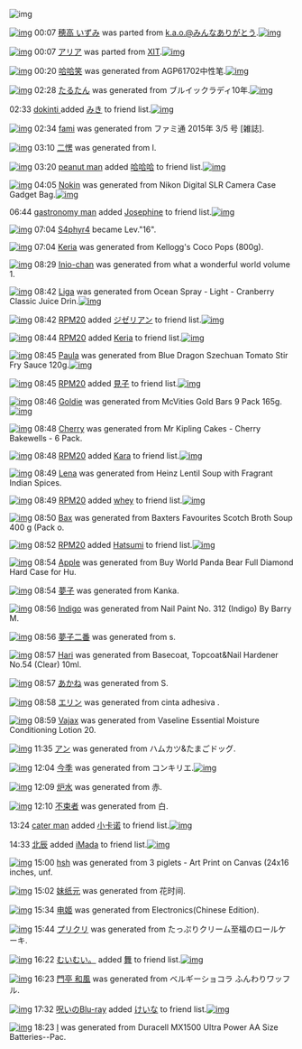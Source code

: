 ![img](http://gdrive-cdn.herokuapp.com/537b65a5bc09f0000721dda7/512px-barcode.png)

[![img](http://www.deviantsart.com/20q0orp.png)](http://www.barcodekanojo.com/kanojo/2529717/%E7%A9%82%E9%AB%98%20%E3%81%84%E3%81%9A%E3%81%BF) 00:07 [穂高 いずみ](http://www.barcodekanojo.com/kanojo/2529717/%E7%A9%82%E9%AB%98%20%E3%81%84%E3%81%9A%E3%81%BF) was parted from [k.a.o.@みんなありがとう](http://www.barcodekanojo.com/kanojo/2529717/%E7%A9%82%E9%AB%98%20%E3%81%84%E3%81%9A%E3%81%BF).[![img](http://www.deviantsart.com/1ne7497.jpeg)](http://www.barcodekanojo.com/user/30944/k.a.o.%40%E3%81%BF%E3%82%93%E3%81%AA%E3%81%82%E3%82%8A%E3%81%8C%E3%81%A8%E3%81%86) 

[![img](http://www.deviantsart.com/2qp80ua.png)](http://www.barcodekanojo.com/kanojo/48439/%E3%82%A2%E3%83%AA%E3%82%A2) 00:07 [アリア](http://www.barcodekanojo.com/kanojo/48439/%E3%82%A2%E3%83%AA%E3%82%A2) was parted from [XIT](http://www.barcodekanojo.com/kanojo/48439/%E3%82%A2%E3%83%AA%E3%82%A2).[![img](http://www.deviantsart.com/815jg6.jpeg)](http://www.barcodekanojo.com/user/209348/XIT) 

[![img](http://www.deviantsart.com/1m3mtgd.png)](http://www.barcodekanojo.com/kanojo/3192891/%E5%93%88%E5%93%88%E7%AC%91) 00:20 [哈哈笑](http://www.barcodekanojo.com/kanojo/3192891/%E5%93%88%E5%93%88%E7%AC%91) was generated from AGP61702中性笔.[![img](http://www.deviantsart.com/2ml430c.jpeg)](http://www.barcodekanojo.com/product_images/barcode/3162216/1317286922/%E7%AC%94.jpg) 

[![img](http://www.deviantsart.com/6jh32c.png)](http://www.barcodekanojo.com/kanojo/3192892/%E3%81%9F%E3%82%8B%E3%81%9F%E3%82%93) 02:28 [たるたん](http://www.barcodekanojo.com/kanojo/3192892/%E3%81%9F%E3%82%8B%E3%81%9F%E3%82%93) was generated from ブルイックラディ10年.[![img](http://www.deviantsart.com/rjh4h7.jpeg)](http://www.barcodekanojo.com/product_images/barcode/6018435/1424539656/%E3%83%96%E3%83%AB%E3%82%A4%E3%83%83%E3%82%AF%E3%83%A9%E3%83%87%E3%82%A310%E5%B9%B4.jpg) 

02:33 [dokinti ](http://www.barcodekanojo.com/user/500270/dokinti%20) added [みき](http://www.barcodekanojo.com/kanojo/2862492/%E3%81%BF%E3%81%8D) to friend list.[![img](http://www.deviantsart.com/17t7qg3.png)](http://www.barcodekanojo.com/kanojo/2862492/%E3%81%BF%E3%81%8D) 

[![img](http://www.deviantsart.com/ulb5fc.png)](http://www.barcodekanojo.com/kanojo/3192893/fami) 02:34 [fami](http://www.barcodekanojo.com/kanojo/3192893/fami) was generated from ファミ通 2015年 3/5 号 [雑誌].

[![img](http://www.deviantsart.com/22dgjop.png)](http://www.barcodekanojo.com/kanojo/3192894/%E4%BA%8C%E6%84%A3) 03:10 [二愣](http://www.barcodekanojo.com/kanojo/3192894/%E4%BA%8C%E6%84%A3) was generated from l.

[![img](http://www.deviantsart.com/39aqnr5.jpeg)](http://www.barcodekanojo.com/user/500272/peanut%20man) 03:20 [peanut man](http://www.barcodekanojo.com/user/500272/peanut%20man) added [哈哈哈](http://www.barcodekanojo.com/kanojo/2846081/%E5%93%88%E5%93%88%E5%93%88) to friend list.[![img](http://www.deviantsart.com/a6suie.png)](http://www.barcodekanojo.com/kanojo/2846081/%E5%93%88%E5%93%88%E5%93%88) 

[![img](http://www.deviantsart.com/1rdnglj.png)](http://www.barcodekanojo.com/kanojo/3192895/Nokin) 04:05 [Nokin](http://www.barcodekanojo.com/kanojo/3192895/Nokin) was generated from Nikon Digital SLR Camera Case Gadget Bag.[![img](http://www.deviantsart.com/5imsta.jpeg)](http://www.barcodekanojo.com/product_images/barcode/6018440/1424545459/50x50xNikon,P20Digital,P20SLR,P20Camera,P20Case,P20Gadget,P20Bag.jpg,qw=88,ah=88.pagespeed.ic.v1tyD0XAD6.jpg) 

06:44 [gastronomy man](http://www.barcodekanojo.com/user/500274/gastronomy%20man) added [Josephine](http://www.barcodekanojo.com/kanojo/2643185/Josephine) to friend list.[![img](http://www.deviantsart.com/ub0ao1.png)](http://www.barcodekanojo.com/kanojo/2643185/Josephine) 

[![img](http://www.deviantsart.com/2ngoqfi.jpeg)](http://www.barcodekanojo.com/user/325957/S4phyr4) 07:04 [S4phyr4](http://www.barcodekanojo.com/user/325957/S4phyr4) became Lev."16".

[![img](http://www.deviantsart.com/s2avfa.png)](http://www.barcodekanojo.com/kanojo/3192896/Keria) 07:04 [Keria](http://www.barcodekanojo.com/kanojo/3192896/Keria) was generated from Kellogg's Coco Pops (800g).

[![img](http://www.deviantsart.com/30murpn.png)](http://www.barcodekanojo.com/kanojo/3192897/Inio-chan) 08:29 [Inio-chan](http://www.barcodekanojo.com/kanojo/3192897/Inio-chan) was generated from what a wonderful world volume 1.

[![img](http://www.deviantsart.com/1r58fo1.png)](http://www.barcodekanojo.com/kanojo/3192898/Liga) 08:42 [Liga](http://www.barcodekanojo.com/kanojo/3192898/Liga) was generated from Ocean Spray - Light - Cranberry Classic Juice Drin.[![img](http://www.deviantsart.com/1r1vc73.jpeg)](http://www.barcodekanojo.com/product_images/barcode/6018444/1424562069/50x50xOcean,P20Spray,P20-,P20Light,P20-,P20Cranberry,P20Classic,P20Juice,P20Drin.jpg,qw=88,ah=88.pagespeed.ic.3uejv5J7vu.jpg) 

[![img](http://www.deviantsart.com/1m0o1ih.jpeg)](http://www.barcodekanojo.com/user/397515/RPM20) 08:42 [RPM20](http://www.barcodekanojo.com/user/397515/RPM20) added [ジゼリアン](http://www.barcodekanojo.com/kanojo/732099/%E3%82%B8%E3%82%BC%E3%83%AA%E3%82%A2%E3%83%B3) to friend list.[![img](http://www.deviantsart.com/13gegie.png)](http://www.barcodekanojo.com/kanojo/732099/%E3%82%B8%E3%82%BC%E3%83%AA%E3%82%A2%E3%83%B3) 

[![img](http://www.deviantsart.com/1m0o1ih.jpeg)](http://www.barcodekanojo.com/user/397515/RPM20) 08:44 [RPM20](http://www.barcodekanojo.com/user/397515/RPM20) added [Keria](http://www.barcodekanojo.com/kanojo/3192896/Keria) to friend list.[![img](http://www.deviantsart.com/s2avfa.png)](http://www.barcodekanojo.com/kanojo/3192896/Keria) 

[![img](http://www.deviantsart.com/2vjtarm.png)](http://www.barcodekanojo.com/kanojo/3192899/Paula) 08:45 [Paula](http://www.barcodekanojo.com/kanojo/3192899/Paula) was generated from Blue Dragon Szechuan Tomato Stir Fry Sauce 120g.[![img](http://www.deviantsart.com/1fr2a1m.jpeg)](http://www.barcodekanojo.com/product_images/barcode/6018447/1424562283/50x50xBlue,P20Dragon,P20Szechuan,P20Tomato,P20Stir,P20Fry,P20Sauce,P20120g.jpg,qw=88,ah=88.pagespeed.ic.pLQ933VmLV.jpg) 

[![img](http://www.deviantsart.com/1m0o1ih.jpeg)](http://www.barcodekanojo.com/user/397515/RPM20) 08:45 [RPM20](http://www.barcodekanojo.com/user/397515/RPM20) added [見子](http://www.barcodekanojo.com/kanojo/2460508/%E8%A6%8B%E5%AD%90) to friend list.[![img](http://www.deviantsart.com/8288h0.png)](http://www.barcodekanojo.com/kanojo/2460508/%E8%A6%8B%E5%AD%90) 

[![img](http://www.deviantsart.com/3cplbgl.png)](http://www.barcodekanojo.com/kanojo/3192900/Goldie) 08:46 [Goldie](http://www.barcodekanojo.com/kanojo/3192900/Goldie) was generated from McVities Gold Bars 9 Pack 165g.[![img](http://www.deviantsart.com/2ifkjfl.jpeg)](http://www.barcodekanojo.com/product_images/barcode/3204222/1318340552/gold%20biscuits%20.jpg) 

[![img](http://www.deviantsart.com/3usi1bk.png)](http://www.barcodekanojo.com/kanojo/3192901/Cherry) 08:48 [Cherry](http://www.barcodekanojo.com/kanojo/3192901/Cherry) was generated from Mr Kipling Cakes - Cherry Bakewells - 6 Pack.

[![img](http://www.deviantsart.com/1m0o1ih.jpeg)](http://www.barcodekanojo.com/user/397515/RPM20) 08:48 [RPM20](http://www.barcodekanojo.com/user/397515/RPM20) added [Kara](http://www.barcodekanojo.com/kanojo/2511844/Kara) to friend list.[![img](http://www.deviantsart.com/14bf4gt.png)](http://www.barcodekanojo.com/kanojo/2511844/Kara) 

[![img](http://www.deviantsart.com/1q59do2.png)](http://www.barcodekanojo.com/kanojo/3192902/Lena) 08:49 [Lena](http://www.barcodekanojo.com/kanojo/3192902/Lena) was generated from Heinz Lentil Soup with Fragrant Indian Spices.

[![img](http://www.deviantsart.com/1m0o1ih.jpeg)](http://www.barcodekanojo.com/user/397515/RPM20) 08:49 [RPM20](http://www.barcodekanojo.com/user/397515/RPM20) added [whey](http://www.barcodekanojo.com/kanojo/2429097/whey) to friend list.[![img](http://www.deviantsart.com/3oeje0c.png)](http://www.barcodekanojo.com/kanojo/2429097/whey) 

[![img](http://www.deviantsart.com/1t2c6eq.png)](http://www.barcodekanojo.com/kanojo/3192903/Bax) 08:50 [Bax](http://www.barcodekanojo.com/kanojo/3192903/Bax) was generated from Baxters Favourites Scotch Broth Soup 400 g (Pack o.

[![img](http://www.deviantsart.com/1m0o1ih.jpeg)](http://www.barcodekanojo.com/user/397515/RPM20) 08:52 [RPM20](http://www.barcodekanojo.com/user/397515/RPM20) added [Hatsumi](http://www.barcodekanojo.com/kanojo/2888724/Hatsumi) to friend list.[![img](http://www.deviantsart.com/13dqrbc.png)](http://www.barcodekanojo.com/kanojo/2888724/Hatsumi) 

[![img](http://www.deviantsart.com/12qjuij.png)](http://www.barcodekanojo.com/kanojo/3192904/Apple) 08:54 [Apple](http://www.barcodekanojo.com/kanojo/3192904/Apple) was generated from Buy World Panda Bear Full Diamond Hard Case for Hu.

[![img](http://www.deviantsart.com/3lg9e3r.png)](http://www.barcodekanojo.com/kanojo/3192905/%E5%A4%A2%E5%AD%90) 08:54 [夢子](http://www.barcodekanojo.com/kanojo/3192905/%E5%A4%A2%E5%AD%90) was generated from Kanka.

[![img](http://www.deviantsart.com/3oklea1.png)](http://www.barcodekanojo.com/kanojo/3192906/Indigo) 08:56 [Indigo](http://www.barcodekanojo.com/kanojo/3192906/Indigo) was generated from Nail Paint No. 312 (Indigo) By Barry M.

[![img](http://www.deviantsart.com/1oub57d.png)](http://www.barcodekanojo.com/kanojo/3192907/%E5%A4%A2%E5%AD%90%E4%BA%8C%E7%95%AA) 08:56 [夢子二番](http://www.barcodekanojo.com/kanojo/3192907/%E5%A4%A2%E5%AD%90%E4%BA%8C%E7%95%AA) was generated from s.

[![img](http://www.deviantsart.com/puig28.png)](http://www.barcodekanojo.com/kanojo/3192908/Hari) 08:57 [Hari](http://www.barcodekanojo.com/kanojo/3192908/Hari) was generated from Basecoat, Topcoat&amp;Nail Hardener No.54 (Clear) 10ml.

[![img](http://www.deviantsart.com/ffrc2r.png)](http://www.barcodekanojo.com/kanojo/3192909/%E3%81%82%E3%81%8B%E3%81%AD) 08:57 [あかね](http://www.barcodekanojo.com/kanojo/3192909/%E3%81%82%E3%81%8B%E3%81%AD) was generated from S.

[![img](http://www.deviantsart.com/136fm2n.png)](http://www.barcodekanojo.com/kanojo/3192910/%E3%82%A8%E3%83%AA%E3%83%B3) 08:58 [エリン](http://www.barcodekanojo.com/kanojo/3192910/%E3%82%A8%E3%83%AA%E3%83%B3) was generated from cinta adhesiva .

[![img](http://www.deviantsart.com/g3qfm4.png)](http://www.barcodekanojo.com/kanojo/3192911/Vajax) 08:59 [Vajax](http://www.barcodekanojo.com/kanojo/3192911/Vajax) was generated from Vaseline Essential Moisture Conditioning Lotion 20.

[![img](http://www.deviantsart.com/19nchbm.png)](http://www.barcodekanojo.com/kanojo/3192912/%E3%82%A2%E3%83%B3) 11:35 [アン](http://www.barcodekanojo.com/kanojo/3192912/%E3%82%A2%E3%83%B3) was generated from ハムカツ&amp;たまごドッグ.

[![img](http://www.deviantsart.com/3ahkvoq.png)](http://www.barcodekanojo.com/kanojo/3192913/%E4%BB%8A%E5%AD%A3) 12:04 [今季](http://www.barcodekanojo.com/kanojo/3192913/%E4%BB%8A%E5%AD%A3) was generated from コンキリエ.[![img](http://www.deviantsart.com/3a8iam0.jpeg)](http://www.barcodekanojo.com/product_images/barcode/4204915/1346862790/%E3%82%B3%E3%83%B3%E3%82%AD%E3%83%AA%E3%82%A8.jpg) 

[![img](http://www.deviantsart.com/2skknja.png)](http://www.barcodekanojo.com/kanojo/3192914/%E7%82%89%E6%B0%B4) 12:09 [炉水](http://www.barcodekanojo.com/kanojo/3192914/%E7%82%89%E6%B0%B4) was generated from 赤.

[![img](http://www.deviantsart.com/v4dn5e.png)](http://www.barcodekanojo.com/kanojo/3192915/%E4%B8%8D%E6%9D%9F%E8%80%85) 12:10 [不束者](http://www.barcodekanojo.com/kanojo/3192915/%E4%B8%8D%E6%9D%9F%E8%80%85) was generated from 白.

13:24 [cater man](http://www.barcodekanojo.com/user/500276/cater%20man) added [小卡诺](http://www.barcodekanojo.com/kanojo/3085965/%E5%B0%8F%E5%8D%A1%E8%AF%BA) to friend list.[![img](http://www.deviantsart.com/adto32.png)](http://www.barcodekanojo.com/kanojo/3085965/%E5%B0%8F%E5%8D%A1%E8%AF%BA) 

14:33 [北辰](http://www.barcodekanojo.com/user/500277/%E5%8C%97%E8%BE%B0) added [iMada](http://www.barcodekanojo.com/kanojo/1014046/iMada) to friend list.[![img](http://www.deviantsart.com/3f8l0gd.png)](http://www.barcodekanojo.com/kanojo/1014046/iMada) 

[![img](http://www.deviantsart.com/d3fvgm.png)](http://www.barcodekanojo.com/kanojo/3192916/hsh) 15:00 [hsh](http://www.barcodekanojo.com/kanojo/3192916/hsh) was generated from 3 piglets - Art Print on Canvas (24x16 inches, unf.

[![img](http://www.deviantsart.com/28fl7rt.png)](http://www.barcodekanojo.com/kanojo/3192917/%E5%A6%B9%E7%BA%B8%E5%85%83) 15:02 [妹纸元](http://www.barcodekanojo.com/kanojo/3192917/%E5%A6%B9%E7%BA%B8%E5%85%83) was generated from 花时间.

[![img](http://www.deviantsart.com/1rd74ct.png)](http://www.barcodekanojo.com/kanojo/3192918/%E7%94%B5%E5%A7%AC) 15:34 [电姬](http://www.barcodekanojo.com/kanojo/3192918/%E7%94%B5%E5%A7%AC) was generated from Electronics(Chinese Edition).

[![img](http://www.deviantsart.com/2m1b4c4.png)](http://www.barcodekanojo.com/kanojo/3192919/%E3%83%97%E3%83%AA%E3%82%AF%E3%83%AA) 15:44 [プリクリ](http://www.barcodekanojo.com/kanojo/3192919/%E3%83%97%E3%83%AA%E3%82%AF%E3%83%AA) was generated from たっぷりクリーム至福のロールケーキ.

[![img](http://www.deviantsart.com/1cgmioj.jpeg)](http://www.barcodekanojo.com/user/2676/%E3%82%80%E3%81%84%E3%82%80%E3%81%84%E3%80%82) 16:22 [むいむい。](http://www.barcodekanojo.com/user/2676/%E3%82%80%E3%81%84%E3%82%80%E3%81%84%E3%80%82) added [舞](http://www.barcodekanojo.com/kanojo/2334491/%E8%88%9E) to friend list.[![img](http://www.deviantsart.com/2gq3a49.png)](http://www.barcodekanojo.com/kanojo/2334491/%E8%88%9E) 

[![img](http://www.deviantsart.com/1pecco7.png)](http://www.barcodekanojo.com/kanojo/3192920/%E9%96%80%E4%BA%AD%20%E5%92%8C%E9%A2%A8) 16:23 [門亭 和風](http://www.barcodekanojo.com/kanojo/3192920/%E9%96%80%E4%BA%AD%20%E5%92%8C%E9%A2%A8) was generated from ベルギーショコラ ふんわりワッフル.

[![img](http://www.deviantsart.com/p8avmd.jpeg)](http://www.barcodekanojo.com/user/243256/%E5%91%AA%E3%81%84%E3%81%AEBlu-ray) 17:32 [呪いのBlu-ray](http://www.barcodekanojo.com/user/243256/%E5%91%AA%E3%81%84%E3%81%AEBlu-ray) added [けいな](http://www.barcodekanojo.com/kanojo/374696/%E3%81%91%E3%81%84%E3%81%AA) to friend list.[![img](http://www.deviantsart.com/358rcb9.png)](http://www.barcodekanojo.com/kanojo/374696/%E3%81%91%E3%81%84%E3%81%AA) 

[![img](http://www.deviantsart.com/1fsprc3.png)](http://www.barcodekanojo.com/kanojo/3192921/l) 18:23 [l](http://www.barcodekanojo.com/kanojo/3192921/l) was generated from Duracell MX1500 Ultra Power AA Size Batteries--Pac.

